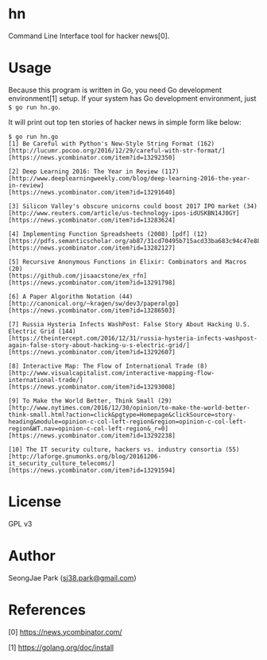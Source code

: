 hn
==

Command Line Interface tool for hacker news[0].


Usage
=====

Because this program is written in Go, you need Go development environment[1]
setup.  If your system has Go development environment, just `$ go run hn.go`.

It will print out top ten stories of hacker news in simple form like below:
```
$ go run hn.go
[1] Be Careful with Python's New-Style String Format (162)
[http://lucumr.pocoo.org/2016/12/29/careful-with-str-format/]
[https://news.ycombinator.com/item?id=13292350]

[2] Deep Learning 2016: The Year in Review (117)
[http://www.deeplearningweekly.com/blog/deep-learning-2016-the-year-in-review]
[https://news.ycombinator.com/item?id=13291640]

[3] Silicon Valley's obscure unicorns could boost 2017 IPO market (34)
[http://www.reuters.com/article/us-technology-ipos-idUSKBN14J0GY]
[https://news.ycombinator.com/item?id=13283624]

[4] Implementing Function Spreadsheets (2008) [pdf] (12)
[https://pdfs.semanticscholar.org/ab87/31cd70495b715acd33ba683c94c47e88ea14.pdf]
[https://news.ycombinator.com/item?id=13282127]

[5] Recursive Anonymous Functions in Elixir: Combinators and Macros (20)
[https://github.com/jisaacstone/ex_rfn]
[https://news.ycombinator.com/item?id=13291798]

[6] A Paper Algorithm Notation (44)
[http://canonical.org/~kragen/sw/dev3/paperalgo]
[https://news.ycombinator.com/item?id=13286503]

[7] Russia Hysteria Infects WashPost: False Story About Hacking U.S. Electric Grid (144)
[https://theintercept.com/2016/12/31/russia-hysteria-infects-washpost-again-false-story-about-hacking-u-s-electric-grid/]
[https://news.ycombinator.com/item?id=13292607]

[8] Interactive Map: The Flow of International Trade (8)
[http://www.visualcapitalist.com/interactive-mapping-flow-international-trade/]
[https://news.ycombinator.com/item?id=13293008]

[9] To Make the World Better, Think Small (29)
[http://www.nytimes.com/2016/12/30/opinion/to-make-the-world-better-think-small.html?action=click&pgtype=Homepage&clickSource=story-heading&module=opinion-c-col-left-region&region=opinion-c-col-left-region&WT.nav=opinion-c-col-left-region&_r=0]
[https://news.ycombinator.com/item?id=13292238]

[10] The IT security culture, hackers vs. industry consortia (55)
[http://laforge.gnumonks.org/blog/20161206-it_security_culture_telecoms/]
[https://news.ycombinator.com/item?id=13291594]
```


License
=======

GPL v3


Author
======

SeongJae Park (sj38.park@gmail.com)


References
==========

[0] https://news.ycombinator.com/

[1] https://golang.org/doc/install
